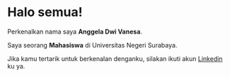 # Halo semua! 

Perkenalkan nama saya **Anggela Dwi Vanesa**.<br>

Saya seorang **Mahasiswa** di Universitas Negeri Surabaya.<br>

Jika kamu tertarik untuk berkenalan denganku, silakan ikuti akun [Linkedin](https://www.linkedin.com/in/anggela-dwi-vanesa-607191226/) ku ya.
